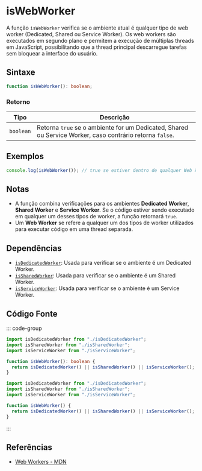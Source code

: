 # isWebWorker

A função `isWebWorker` verifica se o ambiente atual é qualquer tipo de web worker (Dedicated, Shared ou Service Worker). Os web workers são executados em segundo plano e permitem a execução de múltiplas threads em JavaScript, possibilitando que a thread principal descarregue tarefas sem bloquear a interface do usuário.

## Sintaxe

```typescript
function isWebWorker(): boolean;
```

### Retorno

| Tipo     | Descrição                                                   |
|----------|-------------------------------------------------------------|
| `boolean`| Retorna `true` se o ambiente for um Dedicated, Shared ou Service Worker, caso contrário retorna `false`. |

## Exemplos

```typescript
console.log(isWebWorker()); // true se estiver dentro de qualquer Web Worker, false caso contrário
```

## Notas

- A função combina verificações para os ambientes **Dedicated Worker**, **Shared Worker** e **Service Worker**. Se o código estiver sendo executado em qualquer um desses tipos de worker, a função retornará `true`.
- Um **Web Worker** se refere a qualquer um dos tipos de worker utilizados para executar código em uma thread separada.

## Dependências

- [`isDedicatedWorker`](./isDedicatedWorker.md): Usada para verificar se o ambiente é um Dedicated Worker.
- [`isSharedWorker`](./isSharedWorker.md): Usada para verificar se o ambiente é um Shared Worker.
- [`isServiceWorker`](./isServiceWorker.md): Usada para verificar se o ambiente é um Service Worker.

## Código Fonte

::: code-group
```typescript
import isDedicatedWorker from "./isDedicatedWorker";
import isSharedWorker from "./isSharedWorker";
import isServiceWorker from "./isServiceWorker";

function isWebWorker(): boolean {
  return isDedicatedWorker() || isSharedWorker() || isServiceWorker();
}
```

```javascript
import isDedicatedWorker from "./isDedicatedWorker";
import isSharedWorker from "./isSharedWorker";
import isServiceWorker from "./isServiceWorker";

function isWebWorker() {
  return isDedicatedWorker() || isSharedWorker() || isServiceWorker();
}
```
:::

## Referências

- [Web Workers - MDN](https://developer.mozilla.org/pt-BR/docs/Web/API/Web_Workers_API)